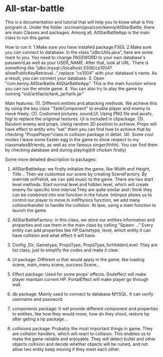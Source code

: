 # All-star-battle

This is a documentation and tutorial that will help you to know
what is this program is.
Under the folder :src/main/java/com/kenny/AllStarBattle, there are main
Classes and packages. Among all, AllStarBattleApp is the main class to
run this game.


How to run it:
1.Make sure you have installed package:FXGL
2.Make sure you can connect to database.
 In the class "JdbcUtils.java", here are some mark to you. You need to change PASSWORD to your
own database's password,as well as your USER_NAME. After that, look at URL. There is something 
like "jdbc:mysql://localhost:3306/cs1004?allowPublicKeyRetrieval...",replace "cs1004" with your
database's name. As a result, you can connect your database.
3. Open "com.kenny.AllStarBattle.AllStarBattleApp". This is the main function where you can run the whole game.
4. You can also try to play the game by running "out/artifacts/tank_jar/tank.jar"






Main features:
        (1). Different entities and attacking methods. 
    We achieve this by using the key class "TankComponent" to enable player and enemy to move freely.
        (2). Customed pictures, sound,UI.
    Using PNG file and javafx, fxgl to replace the origional textures. UI is included in UIpackage.
        (3). Random enemy and props.
    Using random 2D position to achieve. Props will have effect to entity who "eat" them.you can find 
    how to achieve that by checking "PropsPlayer"class in collision package in detail.
        (4). Some cool modes
    I leave some Easter egg in the game to show respect to my classmates&friends, as well as one famous singer(hhhh).
    You can find them by checking database and during playing(kill chicken firstly)

Some more detailed description to packages:

1. AllStarBattleApp: we firstly initialize the game, like Width and Height,
Title... Then we customize our scene by creating SceneFactory. By override onPreInit,
we can add music to the game. There are two start level methods: Start normal level and 
hidden level, which will create enemy for specific time interval.They are quite similar
and i think they can be combined into one function in the future. Initinput allows us
to control our player to move.In initPhysics function, we add many collisionhandler to handle
the collision. At lase, using a main function to launch the game.

2. AllStarBattleFactory: in this class, we store our entities information and properties
and use them in the main class by calling "Spawn ..."  Every entity can add properties
like HP,Gametype, level, which entity it can have collision and what effect it will have.

3. Config ,Dir, Gametype, PropsType, PropsType_forHiddenLevel: They are list class, just to simplify the codes and make it clear.

4. UI package: Different ui that would apply in the game, like loading scene, main_menu scene, success Scene...

5. Effect package: Used for some props' effects. Godeffect will make player maintain current HP. PortalEffect will make player go through wall.

6. db package: Mainly used to connect to database MYSQL. It can verify username and password.

7. components package: It will provide different component and properties to entities, like how they would move, how do they shoot, restore hp after 
geting a hp package...

8. collisions package: Probably the most important things in game. They are collision handlers, which will react to collision. This enables us to
make the game reliable and enjoyable. They will detect bullet and other objects collision and decide whether objects will be ruined, and not allow 
two entity keep moving if they meet each other.